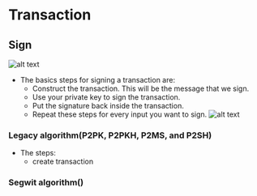 # Transaction
## Sign
![alt text](image.png)
- The basics steps for signing a transaction are:
    - Construct the transaction. This will be the message that we sign.
    - Use your private key to sign the transaction.
    - Put the signature back inside the transaction.
    - Repeat these steps for every input you want to sign.
![alt text](image-1.png)
### Legacy algorithm(P2PK, P2PKH, P2MS, and P2SH)
- The steps:
    - create transaction
    
### Segwit algorithm()
